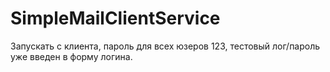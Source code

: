 # SimpleMailClientService
Запускать с клиента, пароль для всех юзеров 123, тестовый лог/пароль уже введен в форму логина.
